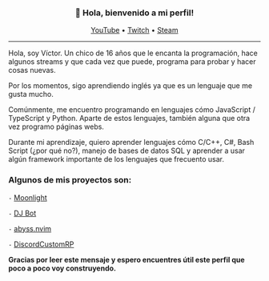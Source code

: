 <h3 align="center">👋 Hola, bienvenido a mi perfil!</h3>
<p align="center">
    <a href="https://youtube.com/@_uShawn" target="_blank">YouTube</a> •
    <a href="https://twitch.tv/ushawnn" target="_blank">Twitch</a> •
    <a href="https://steamcommunity.com/profiles/76561199192771221" target="_blank">Steam</a>
</p>

---

Hola, soy Víctor. Un chico de 16 años que le encanta la programación, hace algunos streams y que cada vez que puede, programa para probar y hacer cosas nuevas.

Por los momentos, sigo aprendiendo inglés ya que es un lenguaje que me gusta mucho.

Comúnmente, me encuentro programando en lenguajes cómo JavaScript / TypeScript y Python. Aparte de estos lenguajes, también alguna que otra vez programo páginas webs.

Durante mi aprendizaje, quiero aprender lenguajes cómo C/C++, C#, Bash Script (¿por qué no?), manejo de bases de datos SQL y aprender a usar algún framework importante de los lenguajes que frecuento usar.

### Algunos de mis proyectos son:
`-` [Moonlight](https://github.com/barrientosvctor/Moonlight)

`-` [DJ Bot](https://github.com/barrientosvctor/DJBot)

`-` [abyss.nvim](https://github.com/barrientosvctor/abyss.nvim)

`-` [DiscordCustomRP](https://github.com/barrientosvctor/DiscordCustomRP)

**Gracias por leer este mensaje y espero encuentres útil este perfil que poco a poco voy construyendo.**
